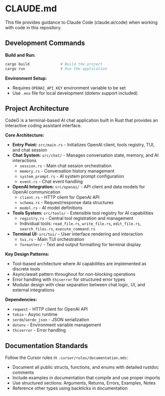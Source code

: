 # CLAUDE.md

This file provides guidance to Claude Code (claude.ai/code) when working with code in this repository.

## Development Commands

**Build and Run:**
```bash
cargo build              # Build the project
cargo run                # Run the application
```

**Environment Setup:**
- Requires `OPENAI_API_KEY` environment variable to be set
- Use `.env` file for local development (dotenv support included)

## Project Architecture

CodeG is a terminal-based AI chat application built in Rust that provides an interactive coding assistant interface.

**Core Architecture:**
- **Entry Point:** `src/main.rs` - Initializes OpenAI client, tools registry, TUI, and chat session
- **Chat System:** `src/chat/` - Manages conversation state, memory, and AI interactions
  - `session.rs` - Main chat session orchestration
  - `memory.rs` - Conversation history management
  - `system_prompt.rs` - AI system prompt configuration
  - `event.rs` - Chat event handling
- **OpenAI Integration:** `src/openai/` - API client and data models for OpenAI communication
  - `client.rs` - HTTP client for OpenAI API
  - `schema.rs` - Request/response data structures
  - `model.rs` - AI model definitions
- **Tools System:** `src/tools/` - Extensible tool registry for AI capabilities
  - `registry.rs` - Central tool registration and management
  - Individual tools: `read_file.rs`, `write_file.rs`, `edit_file.rs`, `search_files.rs`, `execute_command.rs`
- **Terminal UI:** `src/tui/` - User interface rendering and interaction
  - `tui.rs` - Main TUI orchestration
  - `formatter/` - Text and output formatting for terminal display

**Key Design Patterns:**
- Tool-based architecture where AI capabilities are implemented as discrete tools
- Async/await pattern throughout for non-blocking operations
- Error handling with `thiserror` for structured error types
- Modular design with clear separation between chat logic, UI, and external integrations

**Dependencies:**
- `reqwest` - HTTP client for OpenAI API
- `tokio` - Async runtime
- `serde`/`serde_json` - JSON serialization
- `dotenv` - Environment variable management
- `thiserror` - Error handling

## Documentation Standards

Follow the Cursor rules in `.cursor/rules/documentation.mdc`:
- Document all public structs, functions, and enums with detailed rustdoc comments
- Include examples in documentation that compile and use proper imports
- Use structured sections: Arguments, Returns, Errors, Examples, Notes
- Reference other types using backticks in documentation